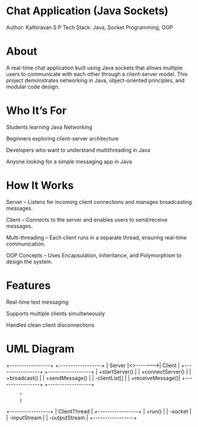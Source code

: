 # Chat Application (Java Sockets)

Author: Kathiravan S P
Tech Stack: Java, Socket Programming, OOP

# About

A real-time chat application built using Java sockets that allows multiple users to communicate with each other through a client-server model. This project demonstrates networking in Java, object-oriented principles, and modular code design.

# Who It’s For

Students learning Java Networking

Beginners exploring client-server architecture

Developers who want to understand multithreading in Java

Anyone looking for a simple messaging app in Java

# How It Works

Server – Listens for incoming client connections and manages broadcasting messages.

Client – Connects to the server and enables users to send/receive messages.

Multi-threading – Each client runs in a separate thread, ensuring real-time communication.

OOP Concepts – Uses Encapsulation, Inheritance, and Polymorphism to design the system.

# Features

Real-time text messaging

Supports multiple clients simultaneously

Handles clean client disconnections

# UML Diagram

+-----------------+ +------------------+
| Server |<>------->| Client |
+-----------------+ +------------------+
| +startServer() | | +connectServer() |
| +broadcast() | | +sendMessage() |
| -clientList[] | | +receiveMessage()|
+-----------------+ +------------------+

         ^
         |
+-----------------+
| ClientThread |
+-----------------+
| +run() |
| -socket |
| -inputStream |
| -outputStream |
+-----------------+

